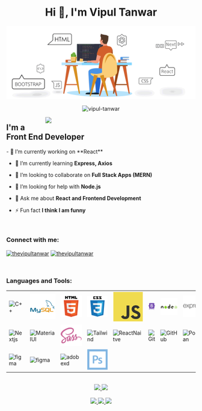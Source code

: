 <h1 align="center">Hi 👋, I'm Vipul Tanwar</h1>
<img src="https://raw.githubusercontent.com/vipul-tanwar/Profile-gifs/main/Banner(frontend).gif" alt="">
<p align="center"> <img src="https://komarev.com/ghpvc/?username=vipul-tanwar&label=Profile%20views&color=0e75b6&style=flat" alt="vipul-tanwar" /> </p>

<img align="right" width="400px" src="https://cdn.dribbble.com/users/1162077/screenshots/4649464/media/c6590c70a5966a3baf311f081cdda5ff.gif"></img>
<h2>I'm a Front End Developer</h2>
- 🔭 I’m currently working on **React**

- 🌱 I’m currently learning **Express, Axios**

- 👯 I’m looking to collaborate on **Full Stack Apps (MERN)**

- 🤝 I’m looking for help with **Node.js**

- 💬 Ask me about **React and Frontend Development**

- ⚡ Fun fact **I think I am funny**

<br>
<h3 align="left">Connect with me:</h3>
<p align="left">
<a href="https://twitter.com/thevipultanwar" target="blank"><img align="center" src="https://raw.githubusercontent.com/rahuldkjain/github-profile-readme-generator/master/src/images/icons/Social/twitter.svg" alt="thevipultanwar"  width="45" /></a>
<a href="https://linkedin.com/in/thevipultanwar" target="blank"><img align="center" src="https://raw.githubusercontent.com/rahuldkjain/github-profile-readme-generator/master/src/images/icons/Social/linked-in-alt.svg" alt="thevipultanwar" width="45" /></a>
</p>

<br>
<h3 align="left">Languages and Tools:</h3>

<table>
    <tr>
        <td><img src="https://camo.githubusercontent.com/8a8cd69ed5b1ad0cf4b668240056834f2f5ed899724feeea14b78fd5cd46db26/68747470733a2f2f696d672e69636f6e73382e636f6d2f636f6c6f722f32782f632d706c75732d706c75732d6c6f676f2e706e67" width="200px"    alt="C++"></td>
        <td ><img src="https://raw.githubusercontent.com/devicons/devicon/master/icons/mysql/mysql-original-wordmark.svg" width="200px" alt="SQL"></td>
        <td><img src="https://raw.githubusercontent.com/devicons/devicon/master/icons/html5/html5-original-wordmark.svg" width="200px"  alt="HTML"></td>
        <td><img src="https://raw.githubusercontent.com/devicons/devicon/master/icons/css3/css3-original-wordmark.svg" width="200px" alt="CSS"></td>
        <td><img src="https://raw.githubusercontent.com/devicons/devicon/master/icons/javascript/javascript-original.svg" width="200px" alt="JS"></td>
        <td><img src="https://raw.githubusercontent.com/devicons/devicon/master/icons/bootstrap/bootstrap-plain-wordmark.svg" width="200px" alt="Bootstrap"></td>
        <td><img src="https://raw.githubusercontent.com/devicons/devicon/master/icons/nodejs/nodejs-original-wordmark.svg" width="200px" alt="Nodejs"></td>
        <td><img src="https://raw.githubusercontent.com/devicons/devicon/master/icons/express/express-original-wordmark.svg" width="200px" alt="Express"></td>
        <td><img src="https://raw.githubusercontent.com/devicons/devicon/master/icons/mongodb/mongodb-original-wordmark.svg" width="200px" alt="MongoDb"></td>
        <td><img src="https://raw.githubusercontent.com/devicons/devicon/master/icons/react/react-original-wordmark.svg" width="200px"  alt="React"></td>
    </tr>    
    <tr>
        <td><img src="https://cdn.worldvectorlogo.com/logos/nextjs-2.svg"  width="200px" alt="Nextjs"></td>
        <td><img src="https://v4.mui.com/static/logo.png"  width="200px"  alt="MaterialUI"></td>
        <td ><img src="https://raw.githubusercontent.com/devicons/devicon/master/icons/sass/sass-original.svg"  width="200px" alt="SAAS"></td>
        <td><img src="https://camo.githubusercontent.com/5734d0669fe22ce04a1cb989a156cd32c379875f6bca56d5210c9432824856d9/68747470733a2f2f7777772e766563746f726c6f676f2e7a6f6e652f6c6f676f732f7461696c77696e646373732f7461696c77696e646373732d69636f6e2e737667"  width="200px"  alt="Tailwind"></td>
        <td><img src="https://cdn.worldvectorlogo.com/logos/react-native-1.svg"  width="200px" alt="ReactNaitve"></td>
        <td><img src="https://www.vectorlogo.zone/logos/git-scm/git-scm-icon.svg"  width="200px"  alt="Git"></td>
        <td><img src="https://camo.githubusercontent.com/955b7b3f9a84db5160a46ba6b2c006e2be8eff075f0d32e5c79cd5da08c872e1/68747470733a2f2f696d672e69636f6e73382e636f6d2f6e6f6c616e2f32782f6769746875622e706e67"  width="200px" alt="GitHub"></td>
        <td ><img src="https://www.vectorlogo.zone/logos/getpostman/getpostman-icon.svg"  width="200px"  alt="Postman"></td>
        <td  ><img src="https://www.vectorlogo.zone/logos/heroku/heroku-icon.svg"  width="200px"  alt="Heroku"></td>
        <td ><img src="https://i.pinimg.com/originals/17/dd/84/17dd84fe75c8ba1ca26aa18b3570b65b.png"  width="200px"  alt="Versel"></td>
    </tr> 
    <tr>
       <td ><img src="https://symbols-electrical.getvecta.com/stencil_25/40_jest.5fde12ec22.svg"  width="200px"  alt="figma"></td>
        <td ><img src="https://www.vectorlogo.zone/logos/figma/figma-icon.svg"  width="200px"  alt="figma"></td>
        <td  ><img src="https://cdn.worldvectorlogo.com/logos/adobe-xd.svg"  width="200px"  alt="adobexd"></td>
        <td   ><img src="https://raw.githubusercontent.com/devicons/devicon/master/icons/photoshop/photoshop-line.svg"  width="200px"  alt="photoshop"></td>
    </tr>
</table>

<br>

<div align="center">
  <a href="https://github.com/vipul-tanwar">
  <img height="180em" src="https://github-readme-stats.vercel.app/api?username=vipul-tanwar&show_icons=true&theme=github_dark&include_all_commits=true&count_private=true"/>
  <img height="180em" src="https://github-readme-stats.vercel.app/api/top-langs/?username=vipul-tanwar&layout=compact&langs_count=7&theme=github_dark"/>
</div>


<br>  

 <div align="center">
  <img src="https://img.shields.io/badge/Twitter-1DA1F2?style=for-the-badge&logo=twitter&logoColor=white"><img/>
  <img src="https://img.shields.io/badge/LinkedIn-0077B5?style=for-the-badge&logo=linkedin&logoColor=white"></img>
  <img src="https://img.shields.io/badge/Gmail-D14836?style=for-the-badge&logo=gmail&logoColor=white"></img>
</div>

